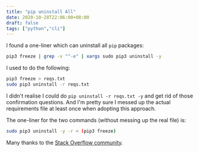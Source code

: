 ```yaml
---
title: "pip uninstall All"
date: 2020-10-28T22:06:00+08:00
draft: false
tags: ["python","cli"]
---
```

I found a one-liner which can uninstall all `pip` packages:

```bash
pip3 freeze | grep -v "^-e" | xargs sudo pip3 uninstall -y
```

I used to do the following:

```bash
pip3 freeze > reqs.txt
sudo pip3 uninstall -r reqs.txt
```

I didn't realise I could do `pip uninstall -r reqs.txt -y` and get rid of those confirmation questions. And I'm pretty sure I messed up the actual requirements file at least once when adopting this approach.

The one-liner for the two commands (without messing up the real file) is:

```bash
sudo pip3 uninstall -y -r < (pip3 freeze)
```

Many thanks to the [Stack Overflow community](https://stackoverflow.com/questions/11248073/what-is-the-easiest-way-to-remove-all-packages-installed-by-pip).
